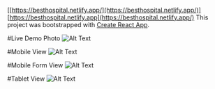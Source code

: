 [[https://besthospital.netlify.app/](https://besthospital.netlify.app/)]
[https://besthospital.netlify.app](https://besthospital.netlify.app/)
This project was bootstrapped with [Create React App](https://github.com/facebook/create-react-app).

#Live Demo Photo
![Alt Text](https://github.com/kashyapprajapat/photos/blob/main/LaptopView.png)

#Mobile View
![Alt Text](https://github.com/kashyapprajapat/photos/blob/main/MobileView.png)

#Mobile Form View
![Alt Text](https://github.com/kashyapprajapat/photos/blob/main/mobileformview.png)

#Tablet View
![Alt Text](https://github.com/kashyapprajapat/photos/blob/main/tablet.png)


